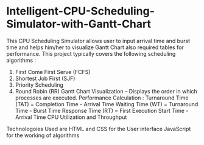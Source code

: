 # Intelligent-CPU-Scheduling-Simulator-with-Gantt-Chart
This CPU Scheduling Simulator allows user to input arrival time and burst time and helps him/her to visualize Gantt Chart also required tables for performance.
This project typically covers the following scheduling algorithms :
1) First Come First Serve (FCFS)
2) Shortest Job First (SJF)
3) Priority Scheduling
4) Round Robin (RR)
Gantt Chart Visualization – Displays the order in which processes are executed.
Performance Calculation :
Turnaround Time (TAT) = Completion Time - Arrival Time
Waiting Time (WT) = Turnaround Time - Burst Time
Response Time (RT) = First Execution Start Time - Arrival Time
CPU Utilization and Throughput

Technologoies Used are 
HTML and CSS for the User interface 
JavaScript for the working of algorithms
